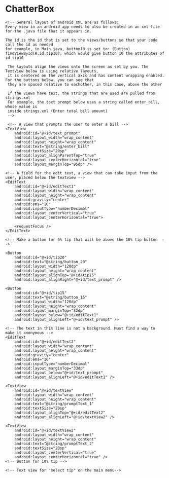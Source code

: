 # ChatterBox

<!-- This is the edited manifest.xml for our project-->


<?xml version="1.0" encoding="utf-8"?>
<RelativeLayout xmlns:android="http://schemas.android.com/apk/res/android"
    android:layout_width="match_parent"
    android:layout_height="match_parent"
    android:padding="10dp"
    android:longClickable="false">

    <!-- General layout of android XML are as follows:
    Every view in an android app needs to also be created in an xml file for the .java file that it appears in.
    
    The id is the id that is set to the views/buttons so that your code call the id as needed
    for example, in Main.java, button10 is set to: (Button) findViewById(R.id.tip10); which would give button 10 the attributes of id tip10
     
     The layouts align the views onto the screen as set by you. The TextView below is using relative layouts,
     it is centered on the vertical axis and has content wrapping enabled. For the buttons below, you can see that
     they are spaced relative to eachother, in this case, above the other
     
     If the views have text, the strings that are used are pulled from strings.xml
     For example, the text prompt below uses a string called enter_bill, whose value is 
     inside strings.xml (Enter total bill amount)
     -->
     
     <!-- A view that prompts the user to enter a bill -->
    <TextView
        android:id="@+id/text_prompt"
        android:layout_width="wrap_content"
        android:layout_height="wrap_content"
        android:text="@string/enter_bill"
        android:textSize="20sp"
        android:layout_alignParentTop="true"
        android:layout_centerHorizontal="true"
        android:layout_marginTop="95dp" />

    <!-- A field for the edit text, a view that can take input from the user, placed below the textview -->
    <EditText
        android:id="@+id/editText1"
        android:layout_width="wrap_content"
        android:layout_height="wrap_content"
        android:gravity="center"
        android:ems="10"
        android:inputType="numberDecimal"
        android:layout_centerVertical="true"
        android:layout_centerHorizontal="true">

        <requestFocus />
    </EditText>

    <!-- Make a button for 5% tip that will be above the 10% tip button  -->
    
   <!-- Button for 20% tip -->
  	<Button
  		android:id="@+id/tip20"
        android:text="@string/button_20" 
        android:layout_width="120dp"
        android:layout_height="wrap_content"
        android:layout_alignTop="@+id/tip15"
        android:layout_alignRight="@+id/text_prompt" />

<!-- Button for 15% tip -->
    <Button
        android:id="@+id/tip15"
        android:text="@string/button_15" 
        android:layout_width="120dp"
        android:layout_height="wrap_content"
        android:layout_marginTop="32dp"
        android:layout_below="@+id/editText1"
        android:layout_alignLeft="@+id/text_prompt" />

    <!-- The text in this line is not a background. Must find a way to make it anonymous -->
    <EditText
        android:id="@+id/editText2"
        android:layout_width="wrap_content"
        android:layout_height="wrap_content"
        android:gravity="center"
        android:ems="10"
        android:inputType="numberDecimal"
        android:layout_marginTop="33dp"
        android:layout_below="@+id/text_prompt"
        android:layout_alignLeft="@+id/editText1" />

    <TextView
        android:id="@+id/textView"
        android:layout_width="wrap_content"
        android:layout_height="wrap_content"
        android:text="@string/promptText_1"
        android:textSize="20sp"
        android:layout_alignTop="@+id/editText2"
        android:layout_alignLeft="@+id/textView2" />

    <TextView
        android:id="@+id/textView2"
        android:layout_width="wrap_content"
        android:layout_height="wrap_content"
        android:text="@string/promptText_2"
        android:textSize="20sp"
        android:layout_centerVertical="true"
        android:layout_centerHorizontal="true" />
    <!-- Button for 10% tip -->

    <!-- Text view for "select tip" on the main menu-->

</RelativeLayout>
